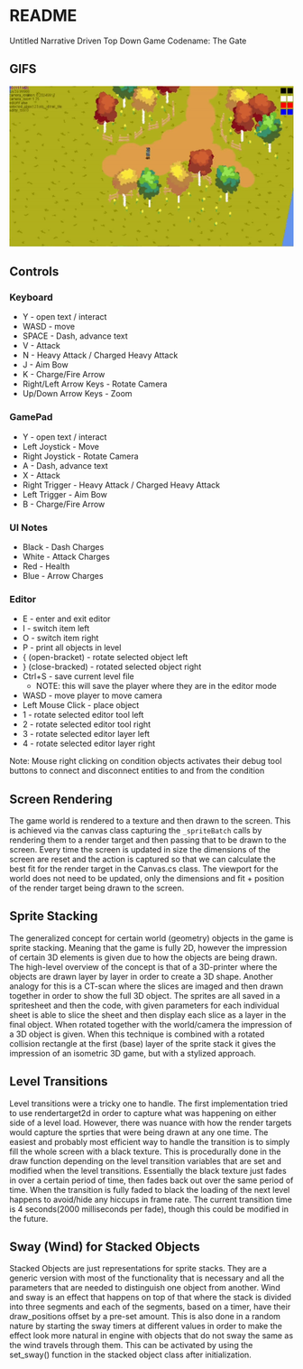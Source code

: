 # README

Untitled Narrative Driven Top Down Game
Codename: The Gate

## GIFS
![](https://github.com/zinja12/gate/blob/main/gifs/gategif1_f.gif)

## Controls
### Keyboard
- Y - open text / interact
- WASD - move
- SPACE - Dash, advance text
- V - Attack
- N - Heavy Attack / Charged Heavy Attack
- J - Aim Bow
- K - Charge/Fire Arrow
- Right/Left Arrow Keys - Rotate Camera
- Up/Down Arrow Keys - Zoom

### GamePad
- Y - open text / interact
- Left Joystick - Move
- Right Joystick - Rotate Camera
- A - Dash, advance text
- X - Attack
- Right Trigger - Heavy Attack / Charged Heavy Attack
- Left Trigger - Aim Bow
- B - Charge/Fire Arrow

### UI Notes
- Black - Dash Charges
- White - Attack Charges
- Red - Health
- Blue - Arrow Charges

### Editor
- E - enter and exit editor
- I - switch item left
- O - switch item right
- P - print all objects in level
- { (open-bracket) - rotate selected object left
- } (close-bracked) - rotated selected object right
- Ctrl+S - save current level file
    - NOTE: this will save the player where they are in the editor mode
- WASD - move player to move camera
- Left Mouse Click - place object
- 1 - rotate selected editor tool left
- 2 - rotate selected editor tool right
- 3 - rotate selected editor layer left
- 4 - rotate selected editor layer right

Note: Mouse right clicking on condition objects activates their debug tool buttons to connect and disconnect entities to and from the condition

## Screen Rendering
The game world is rendered to a texture and then drawn to the screen. This is achieved via the canvas class capturing the `_spriteBatch` calls by rendering them to a render target and then passing that to be drawn to the screen. Every time the screen is updated in size the dimensions of the screen are reset and the action is captured so that we can calculate the best fit for the render target in the Canvas.cs class. The viewport for the world does not need to be updated, only the dimensions and fit + position of the render target being drawn to the screen.

## Sprite Stacking
The generalized concept for certain world (geometry) objects in the game is sprite stacking. Meaning that the game is fully 2D, however the impression of certain 3D elements is given due to how the objects are being drawn. The high-level overview of the concept is that of a 3D-printer where the objects are drawn layer by layer in order to create a 3D shape. Another analogy for this is a CT-scan where the slices are imaged and then drawn together in order to show the full 3D object. The sprites are all saved in a spritesheet and then the code, with given parameters for each individual sheet is able to slice the sheet and then display each slice as a layer in the final object. When rotated together with the world/camera the impression of a 3D object is given. When this technique is combined with a rotated collision rectangle at the first (base) layer of the sprite stack it gives the impression of an isometric 3D game, but with a stylized approach.

## Level Transitions
Level transitions were a tricky one to handle. The first implementation tried to use rendertarget2d in order to capture what was happening on either side of a level load. However, there was nuance with how the render targets would capture the sprties that were being drawn at any one time. The easiest and probably most efficient way to handle the transition is to simply fill the whole screen with a black texture. This is procedurally done in the draw function depending on the level transition variables that are set and modified when the level transitions. Essentially the black texture just fades in over a certain period of time, then fades back out over the same period of time. When the transition is fully faded to black the loading of the next level happens to avoid/hide any hiccups in frame rate. The current transition time is 4 seconds(2000 milliseconds per fade), though this could be modified in the future.

## Sway (Wind) for Stacked Objects
Stacked Objects are just representations for sprite stacks. They are a generic version with most of the functionality that is necessary and all the parameters that are needed to distinguish one object from another. Wind and sway is an effect that happens on top of that where the stack is divided into three segments and each of the segments, based on a timer, have their draw_positions offset by a pre-set amount. This is also done in a random nature by starting the sway timers at different values in order to make the effect look more natural in engine with objects that do not sway the same as the wind travels through them. This can be activated by using the set_sway() function in the stacked object class after initialization.